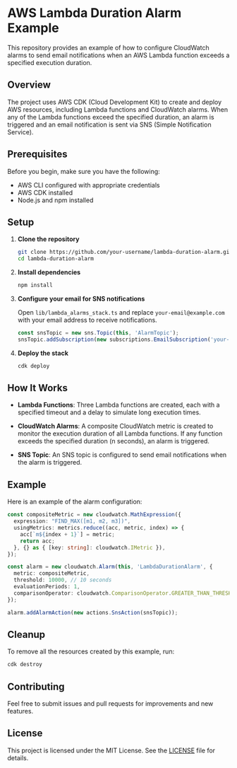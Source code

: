 
# AWS Lambda Duration Alarm Example

This repository provides an example of how to configure CloudWatch alarms to send email notifications when an AWS Lambda function exceeds a specified execution duration.

## Overview

The project uses AWS CDK (Cloud Development Kit) to create and deploy AWS resources, including Lambda functions and CloudWatch alarms. When any of the Lambda functions exceed the specified duration, an alarm is triggered and an email notification is sent via SNS (Simple Notification Service).

## Prerequisites

Before you begin, make sure you have the following:

- AWS CLI configured with appropriate credentials
- AWS CDK installed
- Node.js and npm installed

## Setup

1. **Clone the repository**

    ```sh
    git clone https://github.com/your-username/lambda-duration-alarm.git
    cd lambda-duration-alarm
    ```

2. **Install dependencies**

    ```sh
    npm install
    ```

3. **Configure your email for SNS notifications**

    Open `lib/lambda_alarms_stack.ts` and replace `your-email@example.com` with your email address to receive notifications.

    ```typescript
    const snsTopic = new sns.Topic(this, 'AlarmTopic');
    snsTopic.addSubscription(new subscriptions.EmailSubscription('your-email@example.com'));
    ```

4. **Deploy the stack**

    ```sh
    cdk deploy
    ```

## How It Works

- **Lambda Functions**: Three Lambda functions are created, each with a specified timeout and a delay to simulate long execution times.

- **CloudWatch Alarms**: A composite CloudWatch metric is created to monitor the execution duration of all Lambda functions. If any function exceeds the specified duration (n seconds), an alarm is triggered.

- **SNS Topic**: An SNS topic is configured to send email notifications when the alarm is triggered.

## Example

Here is an example of the alarm configuration:

```typescript
const compositeMetric = new cloudwatch.MathExpression({
  expression: "FIND_MAX([m1, m2, m3])",
  usingMetrics: metrics.reduce((acc, metric, index) => {
    acc[`m${index + 1}`] = metric;
    return acc;
  }, {} as { [key: string]: cloudwatch.IMetric }),
});

const alarm = new cloudwatch.Alarm(this, 'LambdaDurationAlarm', {
  metric: compositeMetric,
  threshold: 10000, // 10 seconds
  evaluationPeriods: 1,
  comparisonOperator: cloudwatch.ComparisonOperator.GREATER_THAN_THRESHOLD,
});

alarm.addAlarmAction(new actions.SnsAction(snsTopic));
```

## Cleanup

To remove all the resources created by this example, run:

```sh
cdk destroy
```

## Contributing

Feel free to submit issues and pull requests for improvements and new features.

## License

This project is licensed under the MIT License. See the [LICENSE](LICENSE) file for details.
